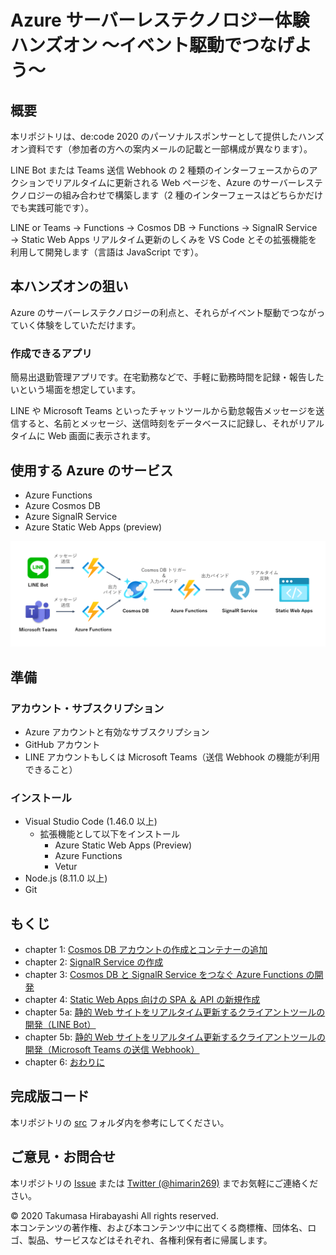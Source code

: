 # Azure サーバーレステクノロジー体験ハンズオン ～イベント駆動でつなげよう～

## 概要
本リポジトリは、de:code 2020 のパーソナルスポンサーとして提供したハンズオン資料です（参加者の方への案内メールの記載と一部構成が異なります）。

LINE Bot または Teams 送信 Webhook の 2 種類のインターフェースからのアクションでリアルタイムに更新される Web ページを、Azure のサーバーレステクノロジーの組み合わせで構築します（2 種のインターフェースはどちらかだけでも実践可能です）。

LINE or Teams → Functions → Cosmos DB → Functions → SignalR Service → Static Web Apps リアルタイム更新のしくみを VS Code とその拡張機能を利用して開発します（言語は JavaScript です）。

## 本ハンズオンの狙い
Azure のサーバーレステクノロジーの利点と、それらがイベント駆動でつながっていく体験をしていただけます。


### 作成できるアプリ
簡易出退勤管理アプリです。在宅勤務などで、手軽に勤務時間を記録・報告したいという場面を想定しています。

LINE や Microsoft Teams といったチャットツールから勤怠報告メッセージを送信すると、名前とメッセージ、送信時刻をデータベースに記録し、それがリアルタイムに Web 画面に表示されます。



## 使用する Azure のサービス
- Azure Functions
- Azure Cosmos DB
- Azure SignalR Service
- Azure Static Web Apps (preview)

![アーキテクチャ](images/00-architecture.png)

## 準備
### アカウント・サブスクリプション
- Azure アカウントと有効なサブスクリプション
- GitHub アカウント
- LINE アカウントもしくは Microsoft Teams（送信 Webhook の機能が利用できること）

### インストール
- Visual Studio Code (1.46.0 以上)
  - 拡張機能として以下をインストール
    - Azure Static Web Apps (Preview)
    - Azure Functions
    - Vetur
- Node.js (8.11.0 以上)
- Git

## もくじ
- chapter 1: [Cosmos DB アカウントの作成とコンテナーの追加](docs/chap1_cosmos_db.md)
- chapter 2: [SignalR Service の作成](docs/chap2_signalr_service.md)
- chapter 3: [Cosmos DB と SignalR Service をつなぐ Azure Functions の開発](docs/chap3_functions.md)
- chapter 4: [Static Web Apps 向けの SPA ＆ API の新規作成](docs/chap4_spa_and_api_for_static_web_apps.md)
- chapter 5a: [静的 Web サイトをリアルタイム更新するクライアントツールの開発（LINE Bot）](docs/chap5a_line_bot.md)
- chapter 5b: [静的 Web サイトをリアルタイム更新するクライアントツールの開発（Microsoft Teams の送信 Webhook）](docs/chap5b_teams_outgoing_webhook.md)
- chapter 6: [おわりに](docs/chap6_conclusion.md)


## 完成版コード
本リポジトリの [src](https://github.com/himanago/azure-serverless-event-driven-bot-hands-on/tree/master/src) フォルダ内を参考にしてください。


## ご意見・お問合せ

本リポジトリの [Issue](https://github.com/himanago/azure-serverless-event-driven-bot-hands-on/issues/new) または [Twitter (@himarin269)](https://twitter.com/himarin269) までお気軽にご連絡ください。




© 2020 Takumasa Hirabayashi All rights reserved.  
本コンテンツの著作権、および本コンテンツ中に出てくる商標権、団体名、ロゴ、製品、サービスなどはそれぞれ、各権利保有者に帰属します。
